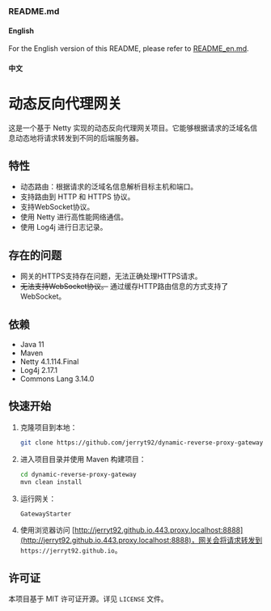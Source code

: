 ### README.md

#### English

For the English version of this README, please refer to [README_en.md](readme_en.md).

#### 中文

# 动态反向代理网关

这是一个基于 Netty 实现的动态反向代理网关项目。它能够根据请求的泛域名信息动态地将请求转发到不同的后端服务器。

## 特性

- 动态路由：根据请求的泛域名信息解析目标主机和端口。
- 支持路由到 HTTP 和 HTTPS 协议。
- 支持WebSocket协议。
- 使用 Netty 进行高性能网络通信。
- 使用 Log4j 进行日志记录。

## 存在的问题

- 网关的HTTPS支持存在问题，无法正确处理HTTPS请求。
- ~~无法支持WebSocket协议。~~ 通过缓存HTTP路由信息的方式支持了WebSocket。

## 依赖

- Java 11
- Maven
- Netty 4.1.114.Final
- Log4j 2.17.1
- Commons Lang 3.14.0

## 快速开始

1. 克隆项目到本地：
    ```sh
    git clone https://github.com/jerryt92/dynamic-reverse-proxy-gateway.git
    ```

2. 进入项目目录并使用 Maven 构建项目：
    ```sh
    cd dynamic-reverse-proxy-gateway
    mvn clean install
    ```

3. 运行网关：

   `GatewayStarter`

4. 使用浏览器访问 [http://jerryt92.github.io.443.proxy.localhost:8888](http://jerryt92.github.io.443.proxy.localhost:8888)，网关会将请求转发到 `https://jerryt92.github.io`。

## 许可证

本项目基于 MIT 许可证开源。详见 `LICENSE` 文件。